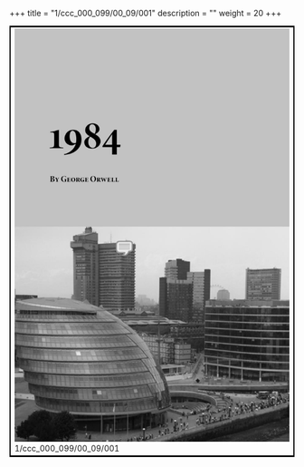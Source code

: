+++
title = "1/ccc_000_099/00_09/001"
description = ""
weight = 20
+++

<table style="border:2px solid black;max-width:800px;max-height:800px;" 
><tr><td><img class="center-fit-jpg"
src="/jpg_/out_jpg_1984__001.jpg"  >1/ccc_000_099/00_09/001</img></td></tr></table>